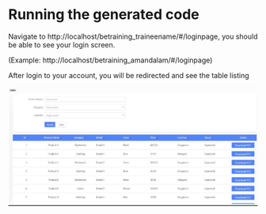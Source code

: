 # Running the generated code

Navigate to http://localhost/betraining_traineename/#/loginpage, you should be able to see your login screen.

(Example: http://localhost/betraining_amandalam/#/loginpage)





After login to your account, you will be redirected and see the table listing





![Image Description](./images/image_156.png)



